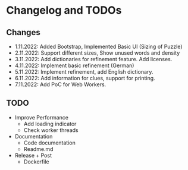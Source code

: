 # Changelog and TODOs

## Changes
* 1.11.2022: Added Bootstrap, Implemented Basic UI (Sizing of Puzzle)
* 2.11.2022: Support different sizes, Show unused words and density
* 3.11.2022: Add dictionaries for refinement feature. Add licenses. 
* 4.11.2022: Implement basic refinement (German)
* 5.11.2022: Implement refinement, add English dictionary.
* 6.11.2022: Add information for clues, support for printing.
* 7.11.2022: Add PoC for Web Workers.

## TODO
* Improve Performance
  * Add loading indicator
  * Check worker threads
* Documentation
  * Code documentation
  * Readme.md
* Release + Post
  * Dockerfile
